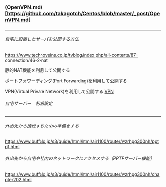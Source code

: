 ### (OpenVPN.md)[https://github.com/takagotch/Centos/blob/master/_post/OpenVPN.md]

### 


---

###### 自宅に設置したサーバを公開する方法
https://www.technoveins.co.jp/tvblog/index.php/all-contents/87-connection/46-2-nat

静的NAT機能を利用して公開する

ポートフォワーディング(Port Forwarding)を利用して公開する

VPN(Virtual Private Network)を利用して公開する [VPN](https://github.com/takagotch/SoftEtherVPN/blob/master/README.md)



###### 自宅サーバー　初期設定
---

###### 外出先から接続するための準備をする
https://www.buffalo.jp/s3/guide/html/html/air1100/router/wzrhpg300nh/pptp1.html

###### 外出先から自宅や社内のネットワークにアクセスする（PPTPサーバー機能）
https://www.buffalo.jp/s3/guide/html/html/air1100/router/wzrhpg300nh/chapter202.html



```
```

```
```

```
```

